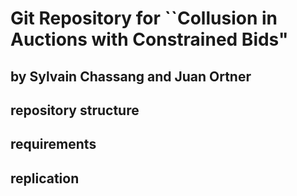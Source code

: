 # Git Repository for ``Collusion in Auctions with Constrained Bids"
## by Sylvain Chassang and Juan Ortner

## repository structure

## requirements

## replication 
